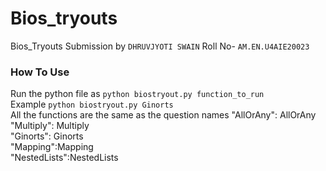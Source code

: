 # Bios_tryouts
Bios_Tryouts Submission by `DHRUVJYOTI SWAIN`
Roll No- `AM.EN.U4AIE20023`<br />

### How To Use 
Run the python file as `python biostryout.py function_to_run`<br />
Example `python biostryout.py Ginorts`<br />
All the functions are the same as the question names
    "AllOrAny": AllOrAny <br />
    "Multiply": Multiply <br />
    "Ginorts": Ginorts <br />
    "Mapping":Mapping <br />
    "NestedLists":NestedLists <br />

